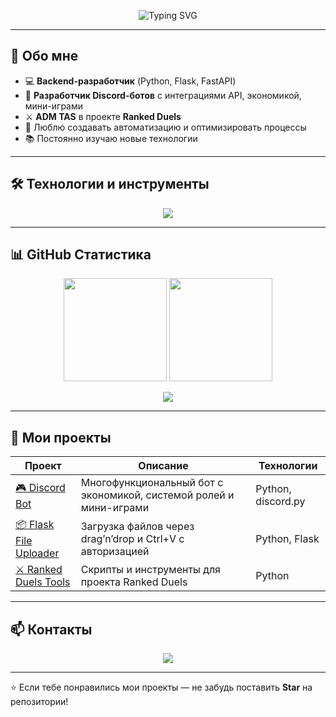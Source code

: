 <!-- БАННЕР -->
<p align="center">
  <img src="https://readme-typing-svg.demolab.com?font=Fira+Code&size=28&duration=3000&pause=1000&color=00D8FF&center=true&vCenter=true&width=800&lines=%D0%9F%D1%80%D0%B8%D0%B2%D0%B5%D1%82!+%D0%AF+%D0%9A%D0%B0%D0%B9+%F0%9F%91%8B;Backend+Developer+%7C+Python+%F0%9F%90%8D;Discord+Bot+Developer+%F0%9F%A4%96;ADM+TAS+%D0%B2+Ranked+Duels+%E2%9A%94%EF%B8%8F" alt="Typing SVG" />
</p>

---

## 🚀 Обо мне

- 💻 **Backend-разработчик** (Python, Flask, FastAPI)
- 🤖 **Разработчик Discord-ботов** с интеграциями API, экономикой, мини-играми
- ⚔️ **ADM TAS** в проекте **Ranked Duels**
- 🎯 Люблю создавать автоматизацию и оптимизировать процессы
- 📚 Постоянно изучаю новые технологии

---

## 🛠️ Технологии и инструменты

<p align="center">
  <img src="https://skillicons.dev/icons?i=python,flask,fastapi,sqlite,postgresql,git,github,linux,vscode,discord,bots" />
</p>

---

## 📊 GitHub Статистика

<p align="center">
  <img src="https://github-readme-stats.vercel.app/api?username=tessiebl0&show_icons=true&theme=tokyonight&hide_border=true" height="165px" />
  <img src="https://github-readme-streak-stats.herokuapp.com/?user=tessiebl0&theme=tokyonight&hide_border=true" height="165px" />
</p>

<p align="center">
  <img src="https://github-readme-stats.vercel.app/api/top-langs/?username=tessiebl0&layout=compact&theme=tokyonight&hide_border=true" />
</p>

---

## 🌟 Мои проекты

| Проект | Описание | Технологии |
|--------|----------|------------|
| [🎮 Discord Bot](https://github.com/USERNAME/DISCORD-BOT) | Многофункциональный бот с экономикой, системой ролей и мини-играми | Python, discord.py |
| [📦 Flask File Uploader](https://github.com/USERNAME/FLASK-UPLOADER) | Загрузка файлов через drag’n’drop и Ctrl+V с авторизацией | Python, Flask |
| [⚔️ Ranked Duels Tools](https://github.com/USERNAME/RANKED-DUELS) | Скрипты и инструменты для проекта Ranked Duels | Python |

---

## 📫 Контакты

<p align="center">
  <a href="https://discord.com/users/1212710936859901992"><img src="https://img.shields.io/badge/Discord-%235865F2.svg?&style=for-the-badge&logo=discord&logoColor=white" /></a>
</p>

---

⭐ Если тебе понравились мои проекты — не забудь поставить **Star** на репозитории!
